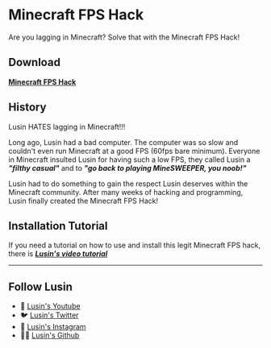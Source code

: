 # Minecraft FPS Hack
Are you lagging in Minecraft?  Solve that with the Minecraft FPS Hack!

## Download
**[Minecraft FPS Hack](https://github.com/Lusin333/Minecraft-FPS-Hack/releases/download/2020-07-17/MinecraftFPSCode.jar)**

## History
Lusin HATES lagging in Minecraft!!!

Long ago, Lusin had a bad computer.  The computer was so slow and couldn't even run Minecraft at a good FPS (60fps bare minimum).  Everyone in Minecraft insulted Lusin for having such a low FPS, they called Lusin a ***"filthy casual"*** and to ***"go back to playing MineSWEEPER, you noob!"***

Lusin had to do something to gain the respect Lusin deserves within the Minecraft community.  After many weeks of hacking and programming, Lusin finally created the Minecraft FPS Hack!

## Installation Tutorial
If you need a tutorial on how to use and install this legit Minecraft FPS hack, there is [**_Lusin's video tutorial_**](https://youtu.be/saqhJBy2X8M)
***

## Follow Lusin
* 🎥 [Lusin's Youtube](https://www.Youtube.com/c/Lusin333?sub_confirmation=1)
* 🐦 [Lusin's Twitter](https://Twitter.com/Lusin333)
* 📸 [Lusin's Instagram](https://Instagram.com/LusinCriminal)
* 👩‍💻 [Lusin's Github](https://Github.com/Lusin333)

